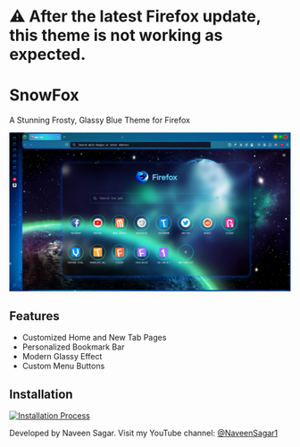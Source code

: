 # ⚠️ After the latest Firefox update, this theme is not working as expected.
# **SnowFox**

A Stunning Frosty, Glassy Blue Theme for Firefox

![SnowFox Preview](./preview.png)

## Features

- Customized Home and New Tab Pages
- Personalized Bookmark Bar
- Modern Glassy Effect
- Custom Menu Buttons

## Installation

[![Installation Process](https://img.youtube.com/vi/9C6RClGMFYU/0.jpg)](https://www.youtube.com/watch?v=9C6RClGMFYU)

Developed by Naveen Sagar. Visit my YouTube channel: [@NaveenSagar1](https://youtube.com/@NaveenSagar1)

